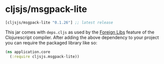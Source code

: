 # cljsjs/msgpack-lite

[](dependency)
```clojure
[cljsjs/msgpack-lite "0.1.26"] ;; latest release
```
[](/dependency)

This jar comes with `deps.cljs` as used by the [Foreign Libs][flibs] feature
of the Clojurescript compiler. After adding the above dependency to your project
you can require the packaged library like so:

```clojure
(ns application.core
  (:require cljsjs.msgpack-lite))
```

[flibs]: https://github.com/clojure/clojurescript/wiki/Packaging-Foreign-Dependencies
